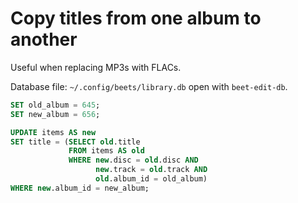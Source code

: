 # Copy titles from one album to another

Useful when replacing MP3s with FLACs.

Database file: `~/.config/beets/library.db` open with `beet-edit-db`.

```sql
SET old_album = 645;
SET new_album = 656;

UPDATE items AS new
SET title = (SELECT old.title
             FROM items AS old
             WHERE new.disc = old.disc AND
                   new.track = old.track AND
                   old.album_id = old_album)
WHERE new.album_id = new_album;
```

